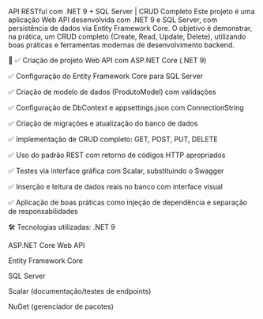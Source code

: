  API RESTful com .NET 9 + SQL Server | CRUD Completo
Este projeto é uma aplicação Web API desenvolvida com .NET 9 e SQL Server, com persistência de dados via Entity Framework Core. O objetivo é demonstrar, na prática, um CRUD completo (Create, Read, Update, Delete), utilizando boas práticas e ferramentas modernas de desenvolvimento backend.

🚀 
✅ Criação de projeto Web API com ASP.NET Core (.NET 9)

✅ Configuração do Entity Framework Core para SQL Server

✅ Criação de modelo de dados (ProdutoModel) com validações

✅ Configuração de DbContext e appsettings.json com ConnectionString

✅ Criação de migrações e atualização do banco de dados

✅ Implementação de CRUD completo: GET, POST, PUT, DELETE

✅ Uso do padrão REST com retorno de códigos HTTP apropriados

✅ Testes via interface gráfica com Scalar, substituindo o Swagger

✅ Inserção e leitura de dados reais no banco com interface visual

✅ Aplicação de boas práticas como injeção de dependência e separação de responsabilidades

🛠️ Tecnologias utilizadas:
.NET 9

ASP.NET Core Web API

Entity Framework Core

SQL Server

Scalar (documentação/testes de endpoints)

NuGet (gerenciador de pacotes)

